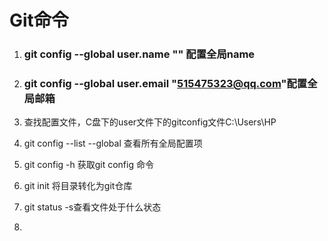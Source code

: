 # Git命令

1. ### git config --global user.name ""  配置全局name

2. ### git config --global user.email "515475323@qq.com"配置全局邮箱

3. 查找配置文件，C盘下的user文件下的gitconfig文件C:\Users\HP

4. git config --list --global 查看所有全局配置项

5. git config -h 获取git config 命令

6. git init 将目录转化为git仓库

7. git status -s查看文件处于什么状态

8. 



